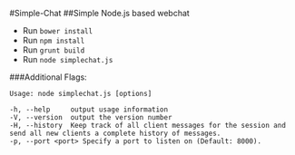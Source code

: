 #Simple-Chat
##Simple Node.js based webchat

- Run `bower install`
- Run `npm install`
- Run `grunt build`
- Run `node simplechat.js`

###Additional Flags:

    Usage: node simplechat.js [options]

    -h, --help     output usage information
    -V, --version  output the version number
    -H, --history  Keep track of all client messages for the session and send all new clients a complete history of messages.
    -p, --port <port> Specify a port to listen on (Default: 8000).